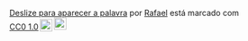 <p xmlns:cc="http://creativecommons.org/ns#" xmlns:dct="http://purl.org/dc/terms/"><a property="dct:title" rel="cc :attributionURL" href="https://github.com/Fael2xis/js-fael">Deslize para aparecer a palavra</a> por <a rel="cc:attributionURL dct:creator" property="cc:attributionName" href="https://github.com/Fael2xis">Rafael</a> está marcado com <a href="https://creativecommons.org/publicdomain/zero/1.0/?ref=chooser-v1" target= "_blank" rel="license noopener noreferrer" style="display:inline-block;">CC0 1.0<img style="height:22px!important;margin-left:3px;vertical-align:text-bottom;" src="https://mirrors.creativecommons.org/presskit/icons/cc.svg?ref=chooser-v1" alt=""><img style="height:22px!important;margin-left:3px;vertical -align:texto inferior;" src="https://mirrors.creativecommons.org/presskit/icons/zero.svg?ref=chooser-v1" alt=""></a></p>

